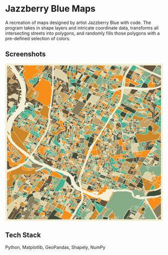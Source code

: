 # Jazzberry Blue Maps

A recreation of maps designed by artist Jazzberry Blue with code. The program takes in shape layers and intricate coordinate data, transforms all intersecting streets into polygons, and randomly fills those polygons with a pre-defined selection of colors.


## Screenshots

![App Screenshot](Austin.png)


## Tech Stack

Python, Matplotlib, GeoPandas, Shapely, NumPy
